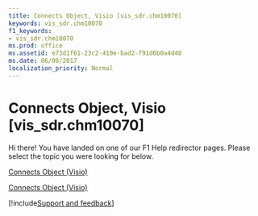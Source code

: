 ```yaml
---
title: Connects Object, Visio [vis_sdr.chm10070]
keywords: vis_sdr.chm10070
f1_keywords:
- vis_sdr.chm10070
ms.prod: office
ms.assetid: e73d1f61-23c2-410e-bad2-f91d6b0a4d40
ms.date: 06/08/2017
localization_priority: Normal
---
```



# Connects Object, Visio [vis_sdr.chm10070]

Hi there! You have landed on one of our F1 Help redirector pages. Please select the topic you were looking for below.

[Connects Object (Visio)](https://msdn.microsoft.com/library/99f21f5b-e1f6-daae-4359-40b6287d3a07.aspx)

[Connects Object (Visio)](https://msdn.microsoft.com/library/8ac06fd8-0bbb-e9df-a08c-d697c4ac238e%28Office.15%29.aspx)

[!include[Support and feedback](~/includes/feedback-boilerplate.md)]